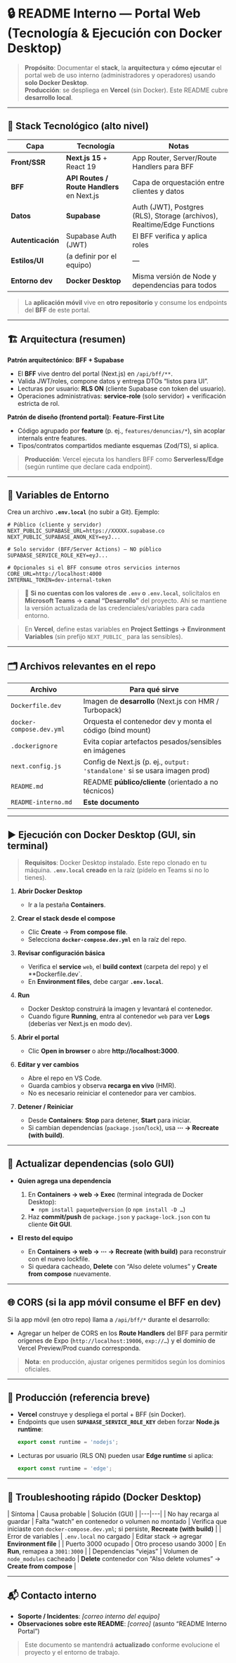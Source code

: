# 🔒 README Interno — Portal Web (Tecnología & Ejecución con Docker Desktop)

> **Propósito**: Documentar el **stack**, la **arquitectura** y **cómo ejecutar** el portal web de uso interno (administradores y operadores) usando **solo Docker Desktop**.  
> **Producción**: se despliega en **Vercel** (sin Docker). Este README cubre **desarrollo local**.

---

## 🧰 Stack Tecnológico (alto nivel)

| Capa | Tecnología | Notas |
|---|---|---|
| **Front/SSR** | **Next.js 15** + React 19 | App Router, Server/Route Handlers para BFF |
| **BFF** | **API Routes / Route Handlers** en Next.js | Capa de orquestación entre clientes y datos |
| **Datos** | **Supabase** | Auth (JWT), Postgres (RLS), Storage (archivos), Realtime/Edge Functions |
| **Autenticación** | Supabase Auth (JWT) | El BFF verifica y aplica roles |
| **Estilos/UI** | (a definir por el equipo) | — |
| **Entorno dev** | **Docker Desktop** | Misma versión de Node y dependencias para todos |

> La **aplicación móvil** vive en **otro repositorio** y consume los endpoints del **BFF** de este portal.

---

## 🏗️ Arquitectura (resumen)

**Patrón arquitectónico**: **BFF + Supabase**  
- El **BFF** vive dentro del portal (Next.js) en `/api/bff/**`.  
- Valida JWT/roles, compone datos y entrega DTOs “listos para UI”.  
- Lecturas por usuario: **RLS ON** (cliente Supabase con token del usuario).  
- Operaciones administrativas: **service-role** (solo servidor) + verificación estricta de rol.

**Patrón de diseño (frontend portal)**: **Feature-First Lite**  
- Código agrupado por **feature** (p. ej., `features/denuncias/*`), sin acoplar internals entre features.  
- Tipos/contratos compartidos mediante esquemas (Zod/TS), si aplica.

> **Producción**: Vercel ejecuta los handlers BFF como **Serverless/Edge** (según runtime que declare cada endpoint).

---

## 🔐 Variables de Entorno

Crea un archivo **`.env.local`** (no subir a Git). Ejemplo:

```env
# Público (cliente y servidor)
NEXT_PUBLIC_SUPABASE_URL=https://XXXXX.supabase.co
NEXT_PUBLIC_SUPABASE_ANON_KEY=eyJ...

# Solo servidor (BFF/Server Actions) — NO público
SUPABASE_SERVICE_ROLE_KEY=eyJ...

# Opcionales si el BFF consume otros servicios internos
CORE_URL=http://localhost:4000
INTERNAL_TOKEN=dev-internal-token
```

> 📌 **Si no cuentas con los valores de `.env` o `.env.local`**, solicítalos en **Microsoft Teams → canal “Desarrollo”** del proyecto. Ahí se mantiene la versión actualizada de las credenciales/variables para cada entorno.

> En **Vercel**, define estas variables en **Project Settings → Environment Variables** (sin prefijo `NEXT_PUBLIC_` para las sensibles).

---

## 🗂️ Archivos relevantes en el repo

| Archivo | Para qué sirve |
|---|---|
| `Dockerfile.dev` | Imagen de **desarrollo** (Next.js con HMR / Turbopack) |
| `docker-compose.dev.yml` | Orquesta el contenedor dev y monta el código (bind mount) |
| `.dockerignore` | Evita copiar artefactos pesados/sensibles en imágenes |
| `next.config.js` | Config de Next.js (p. ej., `output: 'standalone'` si se usara imagen prod) |
| `README.md` | README **público/cliente** (orientado a no técnicos) |
| `README-interno.md` | **Este documento** |

---

## ▶️ Ejecución **con Docker Desktop** (GUI, sin terminal)

> **Requisitos**: Docker Desktop instalado. Este repo clonado en tu máquina. **`.env.local` creado** en la raíz (pídelo en Teams si no lo tienes).

1. **Abrir Docker Desktop**  
   - Ir a la pestaña **Containers**.

2. **Crear el stack desde el compose**  
   - Clic **Create** → **From compose file**.  
   - Selecciona **`docker-compose.dev.yml`** en la raíz del repo.

3. **Revisar configuración básica**  
   - Verifica el **service** `web`, el **build context** (carpeta del repo) y el **Dockerfile.dev`.  
   - En **Environment files**, debe cargar **`.env.local`**.

4. **Run**  
   - Docker Desktop construirá la imagen y levantará el contenedor.  
   - Cuando figure **Running**, entra al contenedor `web` para ver **Logs** (deberías ver Next.js en modo dev).

5. **Abrir el portal**  
   - Clic **Open in browser** o abre **http://localhost:3000**.

6. **Editar y ver cambios**  
   - Abre el repo en VS Code.  
   - Guarda cambios y observa **recarga en vivo** (HMR).  
   - No es necesario reiniciar el contenedor para ver cambios.

7. **Detener / Reiniciar**  
   - Desde **Containers**: **Stop** para detener, **Start** para iniciar.  
   - Si cambian dependencias (`package.json`/`lock`), usa **⋯ → Recreate (with build)**.

---

## 🔁 Actualizar dependencias (solo GUI)

- **Quien agrega una dependencia**  
  1) En **Containers → web → Exec** (terminal integrada de Docker Desktop):  
     - `npm install paquete@version` (o `npm install -D …`)  
  2) Haz **commit/push** de `package.json` y `package-lock.json` con tu cliente **Git GUI**.

- **El resto del equipo**  
  - En **Containers → web → ⋯ → Recreate (with build)** para reconstruir con el nuevo lockfile.  
  - Si quedara cacheado, **Delete** con “Also delete volumes” y **Create from compose** nuevamente.

---

## 🌐 CORS (si la app móvil consume el BFF en dev)

Si la app móvil (en otro repo) llama a `/api/bff/*` durante el desarrollo:
- Agregar un helper de CORS en los **Route Handlers** del BFF para permitir orígenes de Expo (`http://localhost:19006`, `exp://…`) y el dominio de Vercel Preview/Prod cuando corresponda.

> **Nota**: en producción, ajustar orígenes permitidos según los dominios oficiales.

---

## 🚀 Producción (referencia breve)

- **Vercel** construye y despliega el portal + BFF (sin Docker).  
- Endpoints que usen **`SUPABASE_SERVICE_ROLE_KEY`** deben forzar **Node.js runtime**:
  ```ts
  export const runtime = 'nodejs';
  ```
- Lecturas por usuario (RLS ON) pueden usar **Edge runtime** si aplica:
  ```ts
  export const runtime = 'edge';
  ```

---

## 🧯 Troubleshooting rápido (Docker Desktop)

| Síntoma | Causa probable | Solución (GUI) |
|---|---|
| No hay recarga al guardar | Falta “watch” en contenedor o volumen no montado | Verifica que iniciaste con `docker-compose.dev.yml`; si persiste, **Recreate (with build)** |
| Error de variables | `.env.local` no cargado | Editar stack → agregar **Environment file** |
| Puerto 3000 ocupado | Otro proceso usando 3000 | En **Run**, remapea a `3001:3000` |
| Dependencias “viejas” | Volumen de `node_modules` cacheado | **Delete** contenedor con “Also delete volumes” → **Create from compose** |

---

## 📬 Contacto interno

- **Soporte / Incidentes**: _[correo interno del equipo]_  
- **Observaciones sobre este README**: _[correo]_ (asunto “README Interno Portal”)

> Este documento se mantendrá **actualizado** conforme evolucione el proyecto y el entorno de trabajo.
